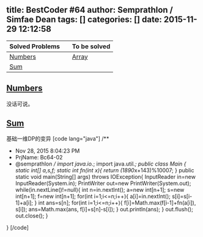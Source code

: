 title: BestCoder #64
author: Semprathlon / Simfae Dean
tags: []
categories: []
date: 2015-11-29 12:12:58
---
|Solved Problems|   |To be solved|
|---|---|---|
|[Numbers](http://bestcoder.hdu.edu.cn/contests/contest_chineseproblem.php?cid=652&pid=1001)||[Array](http://bestcoder.hdu.edu.cn/contests/contest_chineseproblem.php?cid=652&pid=1003)|
|[Sum](http://bestcoder.hdu.edu.cn/contests/contest_chineseproblem.php?cid=652&pid=1002)|||

[Numbers](http://acm.hdu.edu.cn/showproblem.php?pid=5585)
----
没话可说。  

[Sum](http://acm.hdu.edu.cn/showproblem.php?pid=5586)
----
基础一维DP的变异
[code lang="java"]
/**
 * Nov 28, 2015 8:04:23 PM
 * PrjName: Bc64-02
 * @semprathlon
 */
import java.io.*;
import java.util.*;
public class Main {
    static int[] a,s,f;
    static int fn(int x){
        return (1890*x+143)%10007;
    }
    public static void main(String[] args) throws IOException{
        InputReader in=new InputReader(System.in);
        PrintWriter out=new PrintWriter(System.out);
        while(in.nextLine()!=null){
            int n=in.nextInt();
            a=new int[n+1];
            s=new int[n+1];
            f=new int[n+1];
            for(int i=1;i&lt;=n;i++){
                a[i]=in.nextInt();
                s[i]=s[i-1]+a[i];
            }
            int ans=s[n];
            for(int i=1;i&lt;=n;i++){
                f[i]=Math.max(f[i-1]+fn(a[i]), s[i]);
                ans=Math.max(ans, f[i]+s[n]-s[i]);
            }
            out.println(ans);
        }
        out.flush();
        out.close();
    }

}
[/code]